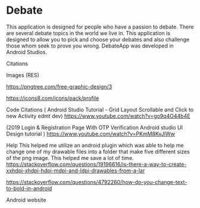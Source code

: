 # Debate
 This application is designed for people who have a passion to debate. There are several debate topics in the world we live in. This application is designed to allow you to pick and choose your debates and also challenge those whom seek to prove you wrong. DebateApp was developed in Android Studios. 

Citations 

Images (RES)

https://pngtree.com/free-graphic-design/3

https://icons8.com/icons/pack/profile

Code Citations
( Android Studio Tutorial - Grid Layout Scrollable and Click to new Activity edmt dev)
https://www.youtube.com/watch?v=go9q4O44b4E

(2019 Login & Registration Page With OTP Verification Android studio UI Design tutorial )
https://www.youtube.com/watch?v=PKmM8KvJlWw

Help
This helped me utilize an android plugin which was able to help me change one of my drawable files into a folder that make five different sizes of the png image. This helped me save a lot of time.
https://stackoverflow.com/questions/19196616/is-there-a-way-to-create-xxhdpi-xhdpi-hdpi-mdpi-and-ldpi-drawables-from-a-lar

https://stackoverflow.com/questions/4792260/how-do-you-change-text-to-bold-in-android

Android website 
